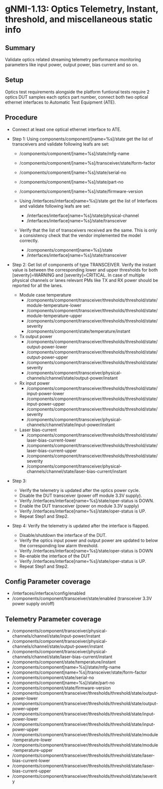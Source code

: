 # gNMI-1.13: Optics Telemetry, Instant, threshold, and miscellaneous static info

## Summary

Validate optics related streaming telemetry performance monitoring parameters
like input power, output power, bias current and so on.

## Setup
Optics test requirements alongside the platform funtional tests require 2
optics DUT samples each optics part number, connect both two optical ethernet interfaces
to Automatic Test Equipment (ATE). 


## Procedure

*   Connect at least one optical ethernet interface to ATE.
*   Step 1: Using components/component/[name=%s]/state get the list of transceivers and validate
    following leafs are set:

    *   /components/component/[name=%s]/state/mfg-name
    *   /components/component/[name=%s]/transceiver/state/form-factor
    *   /components/component/[name=%s]/state/serial-no
    *   /components/component/[name=%s]/state/part-no
    *   /components/component/[name=%s]/state/firmware-version

    *   Using /interfaces/interface[name=%s]/state get the list of Interfaces and
        validate following leafs are set:

        *   /interfaces/interface[name=%s]/state/physical-channel
        *   /interfaces/interface[name=%s]/state/transceiver

    *   Verify that the list of transceivers received are the same. This is only a
        consistency check that the vendor implemented the model correctly.

        *   /components/component[name=%s]/state
        *   /interfaces/interface[name=%s]/state/transceiver

*   Step 2: Get list of components of type TRANSCEIVER. Verify the instant value is
    between the corresponding lower and upper thresholds for both
    [severity]=WARNING and [severity]=CRITICAL. In case of multiple physical
    channels or lanes relevant PMs like TX and RX power should be reported for
    all the lanes. 
    *   Module case temperature
        *   /components/component/transceiver/thresholds/threshold/state/module-temperature-lower
        *   /components/component/transceiver/thresholds/threshold/state/module-temperature-upper
        *   /components/component/transceiver/thresholds/threshold/state/severity
        *   /components/component/state/temperature/instant
    *   Tx output power
        *   /components/component/transceiver/thresholds/threshold/state/output-power-lower
        *   /components/component/transceiver/thresholds/threshold/state/output-power-upper
        *   /components/component/transceiver/thresholds/threshold/state/severity
        *   /components/component/transceiver/physical-channels/channel/state/output-power/instant
    *   Rx input power
        *   /components/component/transceiver/thresholds/threshold/state/input-power-lower
        *   /components/component/transceiver/thresholds/threshold/state/input-power-upper
        *   /components/component/transceiver/thresholds/threshold/state/severity
        *   /components/component/transceiver/physical-channels/channel/state/input-power/instant
    *   Laser bias-current
        *   /components/component/transceiver/thresholds/threshold/state/laser-bias-current-lower
        *   /components/component/transceiver/thresholds/threshold/state/laser-bias-current-upper
        *   /components/component/transceiver/thresholds/threshold/state/severity
        *   /components/component/transceiver/physical-channels/channel/state/laser-bias-current/instant

* Step 3: 
    *   Verify the telemetry is updated after the optics power cycle.
    *   Disable the DUT transceiver (power off module 3.3V supply).
    *   Verify /interfaces/interface[name=%s]/state/oper-status is DOWN.
    *   Enable the DUT transceiver (power on module 3.3V supply)
    *   Verify /interfaces/interface[name=%s]/state/oper-status is UP.
    *   Repeat Step1 and Step2.

* Step 4: Verify the telemetry is updated after the interface is flapped.
    *   Disable/shutdown the interface of the DUT.
    *   Verify the optics input power and output power are updated to below the corresponding low alarm threshold.
    *   Verify /interfaces/interface[name=%s]/state/oper-status is DOWN
    *   Re-enable the interface of the DUT
    *   Verify /interfaces/interface[name=%s]/state/oper-status is UP.
    *   Repeat Step1 and Step2.

## Config Parameter coverage

*   /interfaces/interface/config/enabled
*   /components/component/transceiver/state/enabled (transceiver 3.3V power supply on/off)

## Telemetry Parameter coverage

*   /components/component/transceiver/physical-channels/channel/state/input-power/instant
*   /components/component/transceiver/physical-channels/channel/state/output-power/instant
*   /components/component/transceiver/physical-channels/channel/state/laser-bias-current/instant
*   /components/component/state/temperature/instant
*   /components/component[name=%s]/state/mfg-name
*   /components/component[name=%s]/transceiver/state/form-factor
*   /components/component/state/serial-no
*   /components/component[name=%s]/state/part-no
*   /components/component/state/firmware-version
*   /components/component/transceiver/thresholds/threshold/state/output-power-lower
*   /components/component/transceiver/thresholds/threshold/state/output-power-upper
*   /components/component/transceiver/thresholds/threshold/state/input-power-lower
*   /components/component/transceiver/thresholds/threshold/state/input-power-upper
*   /components/component/transceiver/thresholds/threshold/state/module-temperature-lower
*   /components/component/transceiver/thresholds/threshold/state/module-temperature-upper
*   /components/component/transceiver/thresholds/threshold/state/laser-bias-current-lower
*   /components/component/transceiver/thresholds/threshold/state/laser-bias-current-upper
*   /components/component/transceiver/thresholds/threshold/state/severity